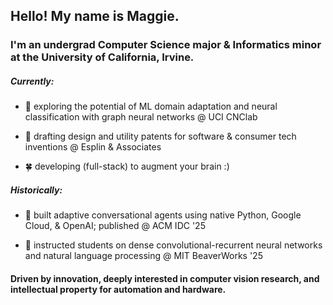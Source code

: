 <h2>Hello! My name is Maggie.</h1>

 <h3>I'm an undergrad Computer Science major & Informatics minor at the University of California, Irvine.</h3>

<h5>Currently:</h5>

 - 🎋 exploring the potential of ML domain adaptation and neural classification with graph neural networks @ UCI CNClab
  
 - 🪷 drafting design and utility patents for software & consumer tech inventions @ Esplin & Associates

 - 🍀 developing (full-stack) to augment your brain :)

 <h5>Historically:</h5>
  
 - 🌿 built adaptive conversational agents using native Python, Google Cloud, & OpenAI; published @ ACM IDC '25

 - 🌷 instructed students on dense convolutional-recurrent neural networks and natural language processing @ MIT BeaverWorks '25

<h4>Driven by innovation, deeply interested in computer vision research, and intellectual property for automation and hardware.</h4>
